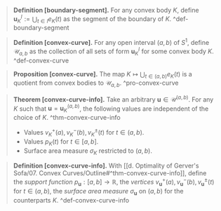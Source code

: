 > __Definition [boundary-segment].__ For any convex body $K$, define $\mathbf{u}_K^I := \bigcup_{t \in I} e_K(t)$ as the segment of the boundary of $K$. ^def-boundary-segment

> __Definition [convex-curve].__ For any open interval $(a, b)$ of $S^1$, define $\mathcal{U}_{a, b}$ as the collection of all sets of form $\mathbf{u}_K^I$ for some convex body $K$. ^def-convex-curve

> __Proposition [convex-curve].__ The map $K \mapsto \bigcup_{t \in (a, b)} e_K(t)$ is a quotient from convex bodies to $\mathcal{U}_{a, b}$. ^pro-convex-curve

> __Theorem [convex-curve-info].__ Take an arbitrary $\mathbf{u} \in \mathcal{U}^{(a, b)}$. For any $K$ such that $\mathbf{u} = \mathbf{u}_K^{(a, b)}$, the following values are independent of the choice of $K$. ^thm-convex-curve-info
> 
> - Values $v_K^+(a), v_K^-(b), v_K^{\pm}(t)$ for $t \in (a, b)$.
> - Values $p_K(t)$ for $t \in [a, b]$.
> - Surface area measure $\sigma_K$ restricted to $(a, b)$.

> __Definition [convex-curve-info].__ With [[d. Optimality of Gerver's Sofa/07. Convex Curves/Outline#^thm-convex-curve-info]], define the _support function_ $p_\mathbf{u} : [a, b] \to \mathbb{R}$, the _vertices_ $v_{\mathbf{u}}^+(a), v_{\mathbf{u}}^-(b), v_{\mathbf{u}}^{\pm}(t)$ for $t \in (a, b)$, the _surface area measure_ $\sigma_{\mathbf{u}}$ on $(a, b)$ for the counterparts $K$. ^def-convex-curve-info

